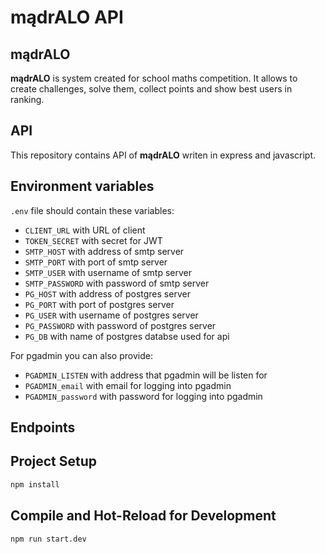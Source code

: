 # mądrALO API

## mądrALO

**mądrALO** is system created for school maths competition. It allows to create challenges, solve them, collect points and show best users in ranking.

## API

This repository contains API of **mądrALO** writen in express and javascript.

## Environment variables

`.env` file should contain these variables:
- `CLIENT_URL` with URL of client
- `TOKEN_SECRET` with secret for JWT
- `SMTP_HOST` with address of smtp server
- `SMTP_PORT` with port of smtp server
- `SMTP_USER` with username of smtp server
- `SMTP_PASSWORD` with password of smtp server
- `PG_HOST` with address of postgres server
- `PG_PORT` with port of postgres server
- `PG_USER` with username of postgres server
- `PG_PASSWORD` with password of postgres server
- `PG_DB` with name of postgres databse used for api

For pgadmin you can also provide:
- `PGADMIN_LISTEN` with address that pgadmin will be listen for
- `PGADMIN_email` with email for logging into pgadmin
- `PGADMIN_password` with password for logging into pgadmin

## Endpoints

## Project Setup

```sh
npm install
```

## Compile and Hot-Reload for Development

```sh
npm run start.dev
```
